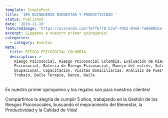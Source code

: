 ```yaml
---
template: SinglePost
title: '1ER QUINQUENIO BIENESTAR Y PRODUCTIVIDAD '
status: Published
date: '2019-11-19'
featuredImage: 'https://ucarecdn.com/feffb778-53af-44b2-84e6-fe0608b5ef0f/'
excerpt: LLegamos a nuestro primer quinquenio!
categories:
  - category: Eventos
meta:
  title: RIESGO PSICOSOCIAL COLOMBIA
  description: >-
    Riesgo Psicosocial, Riesgo Psicosocial Colombia, Evaluación de Riesgo
    Psicosocial, Bateria de Riesgo Psicosocial, Manejo del estrés, Salud
    Ocupacional, Capacitación, Visitas Domiciliarias, Análisis de Puestos de
    Trabajo, Baile Terapia, Danza, Baile
---
```

Es nuestro primer quinquenio y los regalos son para nuestros clientes! 

Compartimos la alegría de cumplir 5 años, trabajando en la Gestión de los Riesgos Psicosociales, buscando el mejoramiento del Bienestar, la Productividad y la Calidad de Vida!